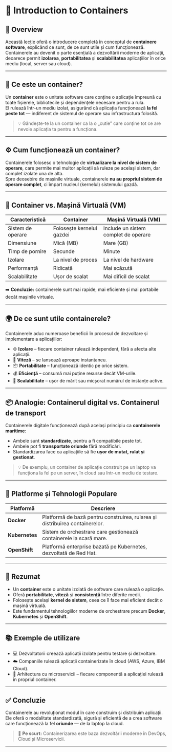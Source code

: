 # 🧱 Introduction to Containers

## 📖 Overview
Această lecție oferă o introducere completă în conceptul de **containere software**, explicând ce sunt, de ce sunt utile și cum funcționează.  
Containerele au devenit o parte esențială a dezvoltării moderne de aplicații, deoarece permit **izolarea**, **portabilitatea** și **scalabilitatea** aplicațiilor în orice mediu (local, server sau cloud).

---

## 🚀 Ce este un container?

Un **container** este o unitate software care conține o aplicație împreună cu toate fișierele, bibliotecile și dependențele necesare pentru a rula.  
El rulează într-un mediu izolat, asigurând că aplicația funcționează **la fel peste tot** — indiferent de sistemul de operare sau infrastructura folosită.

> 💡 Gândește-te la un container ca la o „cutie” care conține tot ce are nevoie aplicația ta pentru a funcționa.

---

## ⚙️ Cum funcționează un container?

Containerele folosesc o tehnologie de **virtualizare la nivel de sistem de operare**, care permite mai multor aplicații să ruleze pe același sistem, dar complet izolate una de alta.  
Spre deosebire de mașinile virtuale, containerele **nu au propriul sistem de operare complet**, ci împart nucleul (kernelul) sistemului gazdă.

---

## 🧩 Container vs. Mașină Virtuală (VM)

| Caracteristică | Container | Mașină Virtuală (VM) |
|----------------|------------|------------------------|
| Sistem de operare | Folosește kernelul gazdei | Include un sistem complet de operare |
| Dimensiune | Mică (MB) | Mare (GB) |
| Timp de pornire | Secunde | Minute |
| Izolare | La nivel de proces | La nivel de hardware |
| Performanță | Ridicată | Mai scăzută |
| Scalabilitate | Ușor de scalat | Mai dificil de scalat |

➡️ **Concluzie:** containerele sunt mai rapide, mai eficiente și mai portabile decât mașinile virtuale.

---

## 🌍 De ce sunt utile containerele?

Containerele aduc numeroase beneficii în procesul de dezvoltare și implementare a aplicațiilor:

- ⚙️ **Izolare** – fiecare container rulează independent, fără a afecta alte aplicații.  
- 🚀 **Viteză** – se lansează aproape instantaneu.  
- 📦 **Portabilitate** – funcționează identic pe orice sistem.  
- 💰 **Eficiență** – consumă mai puține resurse decât VM-urile.  
- 🔄 **Scalabilitate** – ușor de mărit sau micșorat numărul de instanțe active.

---

## 📦 Analogie: Containerul digital vs. Containerul de transport

Containerele digitale funcționează după același principiu ca **containerele maritime**:
- Ambele sunt **standardizate**, pentru a fi compatibile peste tot.  
- Ambele pot fi **transportate oriunde** fără modificări.  
- Standardizarea face ca aplicațiile să fie **ușor de mutat, rulat și gestionat**.

> 💡 De exemplu, un container de aplicație construit pe un laptop va funcționa la fel pe un server, în cloud sau într-un mediu de testare.

---

## 🐳 Platforme și Tehnologii Populare

| Platformă | Descriere |
|------------|------------|
| **Docker** | Platformă de bază pentru construirea, rularea și distribuirea containerelor. |
| **Kubernetes** | Sistem de orchestrare care gestionează containerele la scară mare. |
| **OpenShift** | Platformă enterprise bazată pe Kubernetes, dezvoltată de Red Hat. |

---

## 🧠 Rezumat

- Un **container** este o unitate izolată de software care rulează o aplicație.  
- Oferă **portabilitate**, **viteză** și **consistență** între diferite medii.  
- Folosește același **kernel de sistem**, ceea ce îl face mai eficient decât o mașină virtuală.  
- Este fundamentul tehnologiilor moderne de orchestrare precum **Docker**, **Kubernetes** și **OpenShift**.

---

## 📚 Exemple de utilizare

- 💻 Dezvoltatorii creează aplicații izolate pentru testare și dezvoltare.  
- ☁️ Companiile rulează aplicații containerizate în cloud (AWS, Azure, IBM Cloud).  
- 🧩 Arhitectura cu microservicii – fiecare componentă a aplicației rulează în propriul container.

---

## ✅ Concluzie

Containerele au revoluționat modul în care construim și distribuim aplicații.  
Ele oferă o modalitate standardizată, sigură și eficientă de a crea software care funcționează la fel **oriunde** — de la laptop la cloud.

> 🏁 **Pe scurt:** Containerizarea este baza dezvoltării moderne în DevOps, Cloud și Microservicii.

---
